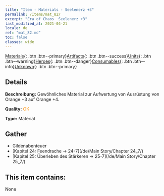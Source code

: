 ```yaml
---
title: "Item - Materials - Seelenerz +3"
permalink: /Items/mat_82/
excerpt: "Era of Chaos  Seelenerz +3"
last_modified_at: 2021-04-21
locale: de
ref: "mat_82.md"
toc: false
classes: wide
---
```

 [Materials](/de/Items/){: .btn .btn--primary}[Artifacts](/de/Items/Artifacts/){: .btn .btn--success}[Units](/de/Items/Units/){: .btn .btn--warning}[Heroes](/de/Items/Heroes/){: .btn .btn--danger}[Consumables](/de/Items/Consumables/){: .btn .btn--info}[Unknown](/de/Items/Unknown/){: .btn .btn--primary}

## Details
 **Beschreibung:** Gewöhnliches Material zur Aufwertung von Ausrüstung von Orange +3 auf Orange +4.

 **Quality:** <span style="color: #FF8C00">OK</span>

 **Type:** Material

## Gather

*    Gildenabenteuer 
*    [Kapitel 24: Feendrache -> 24-7](/de/Main Story/Chapter 24_7/) 
*    [Kapitel 25: Überleben des Stärkeren -> 25-7](/de/Main Story/Chapter 25_7/) 

## This item contains:

  None

